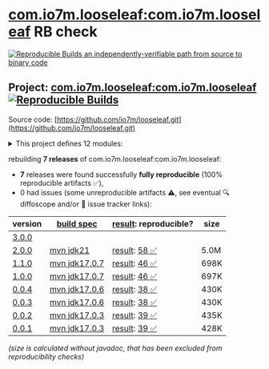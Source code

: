 [com.io7m.looseleaf:com.io7m.looseleaf](https://central.sonatype.com/artifact/com.io7m.looseleaf/com.io7m.looseleaf/versions) RB check
=======

[![Reproducible Builds](https://reproducible-builds.org/images/logos/rb.svg) an independently-verifiable path from source to binary code](https://reproducible-builds.org/)

## Project: [com.io7m.looseleaf:com.io7m.looseleaf](https://central.sonatype.com/artifact/com.io7m.looseleaf/com.io7m.looseleaf/versions) [![Reproducible Builds](https://img.shields.io/endpoint?url=https://raw.githubusercontent.com/jvm-repo-rebuild/reproducible-central/master/content/com/io7m/looseleaf/badge.json)](https://github.com/jvm-repo-rebuild/reproducible-central/blob/master/content/com/io7m/looseleaf/README.md)

Source code: [https://github.com/io7m/looseleaf.git](https://github.com/io7m/looseleaf.git)

<details><summary>This project defines 12 modules:</summary>

* [com.io7m.looseleaf:com.io7m.looseleaf](https://central.sonatype.com/artifact/com.io7m.looseleaf/com.io7m.looseleaf/overview)
* [com.io7m.looseleaf:com.io7m.looseleaf.cmdline](https://central.sonatype.com/artifact/com.io7m.looseleaf/com.io7m.looseleaf.cmdline/overview)
* [com.io7m.looseleaf:com.io7m.looseleaf.database.api](https://central.sonatype.com/artifact/com.io7m.looseleaf/com.io7m.looseleaf.database.api/overview)
* [com.io7m.looseleaf:com.io7m.looseleaf.database.mvstore](https://central.sonatype.com/artifact/com.io7m.looseleaf/com.io7m.looseleaf.database.mvstore/overview)
* [com.io7m.looseleaf:com.io7m.looseleaf.documentation](https://central.sonatype.com/artifact/com.io7m.looseleaf/com.io7m.looseleaf.documentation/overview)
* [com.io7m.looseleaf:com.io7m.looseleaf.grafana](https://central.sonatype.com/artifact/com.io7m.looseleaf/com.io7m.looseleaf.grafana/overview)
* [com.io7m.looseleaf:com.io7m.looseleaf.oci](https://central.sonatype.com/artifact/com.io7m.looseleaf/com.io7m.looseleaf.oci/overview)
* [com.io7m.looseleaf:com.io7m.looseleaf.protocol.v1](https://central.sonatype.com/artifact/com.io7m.looseleaf/com.io7m.looseleaf.protocol.v1/overview)
* [com.io7m.looseleaf:com.io7m.looseleaf.security](https://central.sonatype.com/artifact/com.io7m.looseleaf/com.io7m.looseleaf.security/overview)
* [com.io7m.looseleaf:com.io7m.looseleaf.server](https://central.sonatype.com/artifact/com.io7m.looseleaf/com.io7m.looseleaf.server/overview)
* [com.io7m.looseleaf:com.io7m.looseleaf.server.api](https://central.sonatype.com/artifact/com.io7m.looseleaf/com.io7m.looseleaf.server.api/overview)
* [com.io7m.looseleaf:com.io7m.looseleaf.tests](https://central.sonatype.com/artifact/com.io7m.looseleaf/com.io7m.looseleaf.tests/overview)
</details>

rebuilding **7 releases** of com.io7m.looseleaf:com.io7m.looseleaf:
- **7** releases were found successfully **fully reproducible** (100% reproducible artifacts :white_check_mark:),
- 0 had issues (some unreproducible artifacts :warning:, see eventual :mag: diffoscope and/or :memo: issue tracker links):

| version | [build spec](/BUILDSPEC.md) | [result](https://reproducible-builds.org/docs/jvm/): reproducible? | size |
| -- | --------- | ------ | -- |
| [3.0.0](https://central.sonatype.com/artifact/com.io7m.looseleaf/com.io7m.looseleaf/3.0.0/pom) | | | |
| [2.0.0](https://central.sonatype.com/artifact/com.io7m.looseleaf/com.io7m.looseleaf/2.0.0/pom) | [mvn jdk21](com.io7m.looseleaf-2.0.0.buildspec) | [result](com.io7m.looseleaf-2.0.0.buildinfo): [58 :white_check_mark: ](com.io7m.looseleaf-2.0.0.buildcompare) | 5.0M |
| [1.1.0](https://central.sonatype.com/artifact/com.io7m.looseleaf/com.io7m.looseleaf/1.1.0/pom) | [mvn jdk17.0.7](com.io7m.looseleaf-1.1.0.buildspec) | [result](com.io7m.looseleaf-1.1.0.buildinfo): [46 :white_check_mark: ](com.io7m.looseleaf-1.1.0.buildcompare) | 698K |
| [1.0.0](https://central.sonatype.com/artifact/com.io7m.looseleaf/com.io7m.looseleaf/1.0.0/pom) | [mvn jdk17.0.7](com.io7m.looseleaf-1.0.0.buildspec) | [result](com.io7m.looseleaf-1.0.0.buildinfo): [46 :white_check_mark: ](com.io7m.looseleaf-1.0.0.buildcompare) | 697K |
| [0.0.4](https://central.sonatype.com/artifact/com.io7m.looseleaf/com.io7m.looseleaf/0.0.4/pom) | [mvn jdk17.0.6](com.io7m.looseleaf-0.0.4.buildspec) | [result](com.io7m.looseleaf-0.0.4.buildinfo): [38 :white_check_mark: ](com.io7m.looseleaf-0.0.4.buildcompare) | 430K |
| [0.0.3](https://central.sonatype.com/artifact/com.io7m.looseleaf/com.io7m.looseleaf/0.0.3/pom) | [mvn jdk17.0.6](com.io7m.looseleaf-0.0.3.buildspec) | [result](com.io7m.looseleaf-0.0.3.buildinfo): [38 :white_check_mark: ](com.io7m.looseleaf-0.0.3.buildcompare) | 430K |
| [0.0.2](https://central.sonatype.com/artifact/com.io7m.looseleaf/com.io7m.looseleaf/0.0.2/pom) | [mvn jdk17.0.3](com.io7m.looseleaf-0.0.2.buildspec) | [result](com.io7m.looseleaf-0.0.2.buildinfo): [39 :white_check_mark: ](com.io7m.looseleaf-0.0.2.buildcompare) | 435K |
| [0.0.1](https://central.sonatype.com/artifact/com.io7m.looseleaf/com.io7m.looseleaf/0.0.1/pom) | [mvn jdk17.0.3](com.io7m.looseleaf-0.0.1.buildspec) | [result](com.io7m.looseleaf-0.0.1.buildinfo): [39 :white_check_mark: ](com.io7m.looseleaf-0.0.1.buildcompare) | 428K |

<i>(size is calculated without javadoc, that has been excluded from reproducibility checks)</i>

